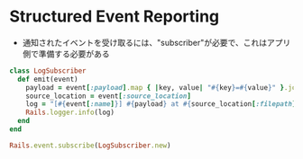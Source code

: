 # Structured Event Reporting

* 通知されたイベントを受け取るには、"subscriber"が必要で、これはアプリ側で準備する必要がある

```ruby
class LogSubscriber
  def emit(event)
    payload = event[:payload].map { |key, value| "#{key}=#{value}" }.join(" ")
    source_location = event[:source_location]
    log = "[#{event[:name]}] #{payload} at #{source_location[:filepath]}:#{source_location[:lineno]}"
    Rails.logger.info(log)
  end
end

Rails.event.subscribe(LogSubscriber.new)
```
